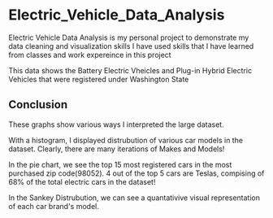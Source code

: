 # Electric_Vehicle_Data_Analysis
Electric Vehicle Data Analysis is my personal project to demonstrate my data cleaning and visualization skills
I have used skills that I have learned from classes and work expereince in this project

This data shows the Battery Electric Vheicles and Plug-in Hybrid Electric Vehicles that were registered under Washington State



## Conclusion

These graphs show various ways I interpreted the large dataset. 

With a histogram, I displayed distrubution of various car models in the dataset. Clearly, there are many iterations of Makes and Models!

In the pie chart, we see the top 15 most registered cars in the most purchased zip code(98052). 4 out of the top 5 cars are Teslas, compising of 68% of the total electric cars in the dataset!

In the Sankey Distrubution, we can see a quantativive visual representation of each car brand's model. 
